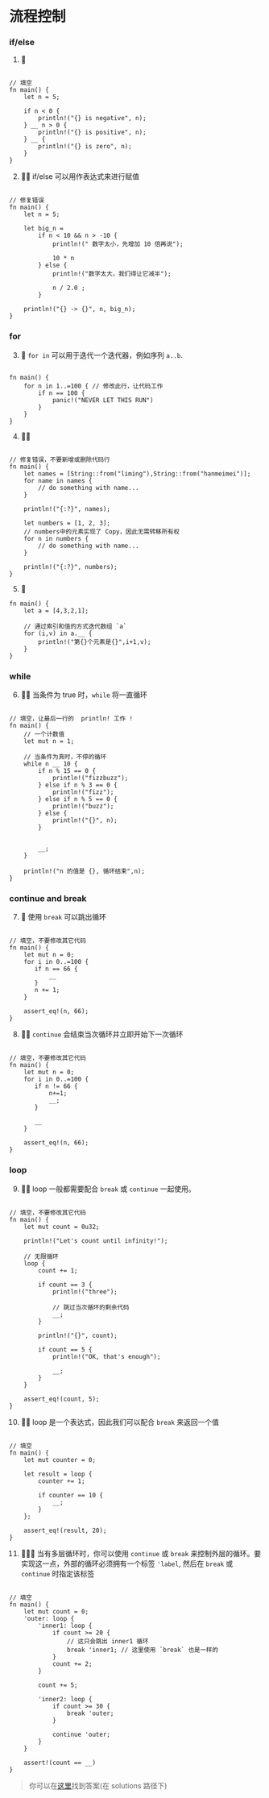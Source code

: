 # 流程控制

### if/else
1. 🌟 
```rust,editable

// 填空
fn main() {
    let n = 5;

    if n < 0 {
        println!("{} is negative", n);
    } __ n > 0 {
        println!("{} is positive", n);
    } __ {
        println!("{} is zero", n);
    }
} 
```

2. 🌟🌟 if/else 可以用作表达式来进行赋值
```rust,editable

// 修复错误
fn main() {
    let n = 5;

    let big_n =
        if n < 10 && n > -10 {
            println!(" 数字太小，先增加 10 倍再说");

            10 * n
        } else {
            println!("数字太大，我们得让它减半");

            n / 2.0 ;
        }

    println!("{} -> {}", n, big_n);
} 
```

### for
3. 🌟 `for in` 可以用于迭代一个迭代器，例如序列 `a..b`.

```rust,editable

fn main() {
    for n in 1..=100 { // 修改此行，让代码工作
        if n == 100 {
            panic!("NEVER LET THIS RUN")
        }
    }
} 
```


4. 🌟🌟 
```rust,editable

// 修复错误，不要新增或删除代码行
fn main() {
    let names = [String::from("liming"),String::from("hanmeimei")];
    for name in names {
        // do something with name...
    }

    println!("{:?}", names);

    let numbers = [1, 2, 3];
    // numbers中的元素实现了 Copy，因此无需转移所有权
    for n in numbers {
        // do something with name...
    }
    
    println!("{:?}", numbers);
} 
```

5. 🌟
```rust,editable
fn main() {
    let a = [4,3,2,1];

    // 通过索引和值的方式迭代数组 `a` 
    for (i,v) in a.__ {
        println!("第{}个元素是{}",i+1,v);
    }
}
```

### while
6. 🌟🌟 当条件为 true 时，`while` 将一直循环

```rust,editable

// 填空，让最后一行的  println! 工作 !
fn main() {
    // 一个计数值
    let mut n = 1;

    // 当条件为真时，不停的循环
    while n __ 10 {
        if n % 15 == 0 {
            println!("fizzbuzz");
        } else if n % 3 == 0 {
            println!("fizz");
        } else if n % 5 == 0 {
            println!("buzz");
        } else {
            println!("{}", n);
        }


        __;
    }

    println!("n 的值是 {}, 循环结束",n);
}
```

### continue and break
7. 🌟 使用 `break` 可以跳出循环
```rust,editable

// 填空，不要修改其它代码
fn main() {
    let mut n = 0;
    for i in 0..=100 {
       if n == 66 {
           __
       }
       n += 1;
    }

    assert_eq!(n, 66);
}
```

8. 🌟🌟 `continue` 会结束当次循环并立即开始下一次循环
```rust,editable

// 填空，不要修改其它代码
fn main() {
    let mut n = 0;
    for i in 0..=100 {
       if n != 66 {
           n+=1;
           __;
       }
       
       __
    }

    assert_eq!(n, 66);
}
```

### loop 

9. 🌟🌟 loop 一般都需要配合 `break` 或 `continue` 一起使用。

```rust,editable

// 填空，不要修改其它代码
fn main() {
    let mut count = 0u32;

    println!("Let's count until infinity!");

    // 无限循环
    loop {
        count += 1;

        if count == 3 {
            println!("three");

            // 跳过当次循环的剩余代码
            __;
        }

        println!("{}", count);

        if count == 5 {
            println!("OK, that's enough");

            __;
        }
    }

    assert_eq!(count, 5);
}
```

10. 🌟🌟 loop 是一个表达式，因此我们可以配合 `break` 来返回一个值
```rust,editable

// 填空
fn main() {
    let mut counter = 0;

    let result = loop {
        counter += 1;

        if counter == 10 {
            __;
        }
    };

    assert_eq!(result, 20);
}
```

11. 🌟🌟🌟 当有多层循环时，你可以使用 `continue` 或 `break` 来控制外层的循环。要实现这一点，外部的循环必须拥有一个标签 `'label`, 然后在 `break` 或 `continue` 时指定该标签

```rust,editable

// 填空
fn main() {
    let mut count = 0;
    'outer: loop {
        'inner1: loop {
            if count >= 20 {
                // 这只会跳出 inner1 循环
                break 'inner1; // 这里使用 `break` 也是一样的
            }
            count += 2;
        }

        count += 5;

        'inner2: loop {
            if count >= 30 {
                break 'outer;
            }

            continue 'outer;
        }
    }

    assert!(count == __)
}
```

> 你可以在[这里](https://github.com/sunface/rust-by-practice/blob/master/solutions/flow-control.md)找到答案(在 solutions 路径下) 
